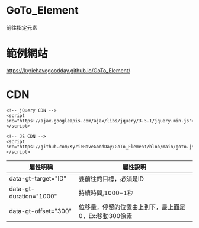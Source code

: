 # GoTo_Element
前往指定元素

# 範例網站

https://kyriehavegoodday.github.io/GoTo_Element/

# CDN

```
<!-- jQuery CDN -->
<script src="https://ajax.googleapis.com/ajax/libs/jquery/3.5.1/jquery.min.js"></script>

<!-- JS CDN -->
<script src="https://github.com/KyrieHaveGoodDay/GoTo_Element/blob/main/goto.js"></script>

```


屬性明稱                   | 屬性說明
--------------------------|-------------------
data-gt-target="ID"       |要前往的目標，必須是ID
data-gt-duration="1000"   |持續時間,1000=1秒
data-gt-offset="300"      |位移量，停留的位置由上到下，最上面是0，Ex:移動300像素